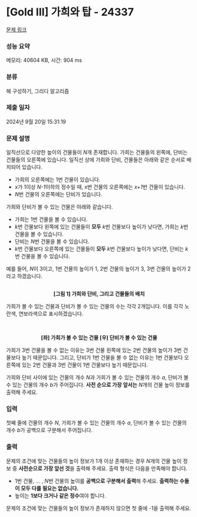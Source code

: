# [Gold III] 가희와 탑 - 24337 

[문제 링크](https://www.acmicpc.net/problem/24337) 

### 성능 요약

메모리: 40604 KB, 시간: 904 ms

### 분류

해 구성하기, 그리디 알고리즘

### 제출 일자

2024년 9월 20일 15:31:19

### 문제 설명

<p>일직선으로 다양한 높이의 건물들이 <em>N</em>개 존재합니다. 가희는 건물들의 왼쪽에, 단비는 건물들의 오른쪽에 있습니다. 일직선 상에 가희와 단비, 건물들은 아래와 같은 순서로 배치되어 있습니다.</p>

<ul>
	<li>가희의 오른쪽에는 1번 건물이 있습니다.</li>
	<li><em>x</em>가 1이상 <em>N-1</em>이하의 정수일 때, x번 건물의 오른쪽에는 <em>x+1</em>번 건물이 있습니다.</li>
	<li><em>N</em>번 건물의 오른쪽에는 단비가 있습니다.</li>
</ul>

<p>가희와 단비가 볼 수 있는 건물은 아래와 같습니다.</p>

<ul>
	<li>가희는 1번 건물을 볼 수 있습니다.</li>
	<li><em>k</em>번 건물보다 왼쪽에 있는 건물들이 <strong>모두</strong> <em>k</em>번 건물보다 높이가 낮다면, 가희는 <em>k</em>번 건물을 볼 수 있습니다.</li>
	<li>단비는 <em>N</em>번 건물을 볼 수 있습니다.</li>
	<li><em>k</em>번 건물보다 오른쪽에 있는 건물들이 <strong>모두</strong> <em>k</em>번 건물보다 높이가 낮다면, 단비는 <em>k</em>번 건물을 볼 수 있습니다.</li>
</ul>

<p>예를 들어, <em>N</em>이 3이고, 1번 건물의 높이가 1, 2번 건물의 높이가 3, 3번 건물의 높이가 2라고 하겠습니다.</p>

<p style="text-align: center;"><img alt="" src="https://upload.acmicpc.net/5a6e0313-a6d1-43b4-9997-926cae9b0905/-/preview/"></p>

<p style="text-align: center;"><strong>[그림 1] 가희와 단비, 그리고 건물들의 배치</strong></p>

<p>가희가 볼 수 있는 건물과 단비가 볼 수 있는 건물의 수는 각각 2개입니다. 이를 각각 노란색, 연보라색으로 표시하겠습니다.</p>

<p style="text-align: center;"><img alt="" src="https://upload.acmicpc.net/f0583b2b-3237-498e-95cf-af714b52cd15/-/preview/">  <img alt="" src="https://upload.acmicpc.net/777defd0-84a6-40ae-a24f-89154fa6ab8c/-/preview/"></p>

<p style="text-align: center;"><strong>[좌] 가희가 볼 수 있는 건물 [우] 단비가 볼 수 있는 건물</strong></p>

<p>가희가 3번 건물을 볼 수 없는 이유는 3번 건물 왼쪽에 있는 2번 건물의 높이가 3번 건물보다 높기 때문입니다. 그리고, 단비가 1번 건물을 볼 수 없는 이유는 1번 건물보다 오른쪽에 있는 2번 건물과 3번 건물이 1번 건물보다 높기 때문입니다.</p>

<p>가희와 단비 사이에 있는 건물의 개수 <em>N</em>과 가희가 볼 수 있는 건물의 개수 <em>a</em>, 단비가 볼 수 있는 건물의 개수 <em>b</em>가 주어집니다. <strong>사전 순으로 가장 앞서는</strong> <em>N</em>개의 건물 높이 정보를 출력해 주세요.</p>

### 입력 

 <p>첫째 줄에 건물의 개수 <em>N</em>, 가희가 볼 수 있는 건물의 개수 <em>a</em>, 단비가 볼 수 있는 건물의 개수 <em>b</em>가 공백으로 구분해서 주어집니다.</p>

### 출력 

 <p>문제의 조건에 맞는 건물들의 높이 정보가 1개 이상 존재하는 경우 <em>N</em>개의 건물 높이 정보 중 <strong>사전순으로 가장 앞선 것</strong>을 출력해 주세요. 출력 형식은 다음을 만족해야 합니다.</p>

<ul>
	<li>1번 건물, ... , <em>N</em>번 건물의 높이를 <strong>공백으로 구분해서 출력</strong>해 주세요. <strong>출력하는 수들이 모두 다를 필요는 없습니다.</strong></li>
	<li>높이는 <strong>1보다 크거나 같은 정수</strong>여야 합니다.</li>
</ul>

<p>문제의 조건에 맞는 건물들의 높이 정보가 존재하지 않으면 첫 줄에 -1을 출력해 주세요.</p>

